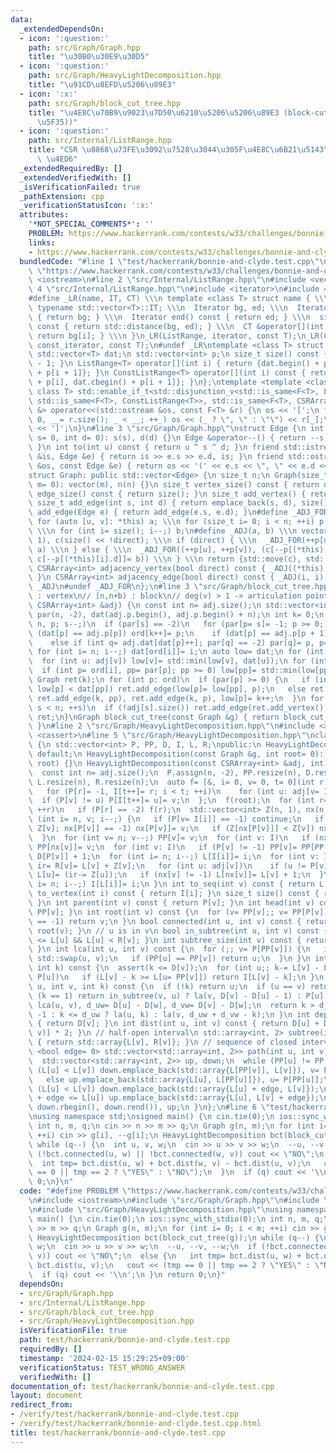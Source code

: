 ```yaml
---
data:
  _extendedDependsOn:
  - icon: ':question:'
    path: src/Graph/Graph.hpp
    title: "\u30B0\u30E9\u30D5"
  - icon: ':question:'
    path: src/Graph/HeavyLightDecomposition.hpp
    title: "\u91CD\u8EFD\u5206\u89E3"
  - icon: ':x:'
    path: src/Graph/block_cut_tree.hpp
    title: "\u4E8C\u70B9\u9023\u7D50\u6210\u5206\u5206\u89E3 (block-cut-tree (\u62E1\
      \u5F35))"
  - icon: ':question:'
    path: src/Internal/ListRange.hpp
    title: "CSR \u8868\u73FE\u3092\u7528\u3044\u305F\u4E8C\u6B21\u5143\u914D\u5217\
      \ \u4ED6"
  _extendedRequiredBy: []
  _extendedVerifiedWith: []
  _isVerificationFailed: true
  _pathExtension: cpp
  _verificationStatusIcon: ':x:'
  attributes:
    '*NOT_SPECIAL_COMMENTS*': ''
    PROBLEM: https://www.hackerrank.com/contests/w33/challenges/bonnie-and-clyde
    links:
    - https://www.hackerrank.com/contests/w33/challenges/bonnie-and-clyde
  bundledCode: "#line 1 \"test/hackerrank/bonnie-and-clyde.test.cpp\"\n#define PROBLEM\
    \ \"https://www.hackerrank.com/contests/w33/challenges/bonnie-and-clyde\"\n#include\
    \ <iostream>\n#line 2 \"src/Internal/ListRange.hpp\"\n#include <vector>\n#line\
    \ 4 \"src/Internal/ListRange.hpp\"\n#include <iterator>\n#include <type_traits>\n\
    #define _LR(name, IT, CT) \\\n template <class T> struct name { \\\n  using Iterator=\
    \ typename std::vector<T>::IT; \\\n  Iterator bg, ed; \\\n  Iterator begin() const\
    \ { return bg; } \\\n  Iterator end() const { return ed; } \\\n  size_t size()\
    \ const { return std::distance(bg, ed); } \\\n  CT &operator[](int i) const {\
    \ return bg[i]; } \\\n }\n_LR(ListRange, iterator, const T);\n_LR(ConstListRange,\
    \ const_iterator, const T);\n#undef _LR\ntemplate <class T> struct CSRArray {\n\
    \ std::vector<T> dat;\n std::vector<int> p;\n size_t size() const { return p.size()\
    \ - 1; }\n ListRange<T> operator[](int i) { return {dat.begin() + p[i], dat.begin()\
    \ + p[i + 1]}; }\n ConstListRange<T> operator[](int i) const { return {dat.cbegin()\
    \ + p[i], dat.cbegin() + p[i + 1]}; }\n};\ntemplate <template <class> class F,\
    \ class T> std::enable_if_t<std::disjunction_v<std::is_same<F<T>, ListRange<T>>,\
    \ std::is_same<F<T>, ConstListRange<T>>, std::is_same<F<T>, CSRArray<T>>>, std::ostream\
    \ &> operator<<(std::ostream &os, const F<T> &r) {\n os << '[';\n for (int _=\
    \ 0, __= r.size(); _ < __; ++_) os << (_ ? \", \" : \"\") << r[_];\n return os\
    \ << ']';\n}\n#line 3 \"src/Graph/Graph.hpp\"\nstruct Edge {\n int s, d;\n Edge(int\
    \ s= 0, int d= 0): s(s), d(d) {}\n Edge &operator--() { return --s, --d, *this;\
    \ }\n int to(int u) const { return u ^ s ^ d; }\n friend std::istream &operator>>(std::istream\
    \ &is, Edge &e) { return is >> e.s >> e.d, is; }\n friend std::ostream &operator<<(std::ostream\
    \ &os, const Edge &e) { return os << '(' << e.s << \", \" << e.d << ')'; }\n};\n\
    struct Graph: public std::vector<Edge> {\n size_t n;\n Graph(size_t n= 0, size_t\
    \ m= 0): vector(m), n(n) {}\n size_t vertex_size() const { return n; }\n size_t\
    \ edge_size() const { return size(); }\n size_t add_vertex() { return n++; }\n\
    \ size_t add_edge(int s, int d) { return emplace_back(s, d), size() - 1; }\n size_t\
    \ add_edge(Edge e) { return add_edge(e.s, e.d); }\n#define _ADJ_FOR(a, b) \\\n\
    \ for (auto [u, v]: *this) a; \\\n for (size_t i= 0; i < n; ++i) p[i + 1]+= p[i];\
    \ \\\n for (int i= size(); i--;) b;\n#define _ADJ(a, b) \\\n vector<int> p(n +\
    \ 1), c(size() << !direct); \\\n if (direct) { \\\n  _ADJ_FOR(++p[u], c[--p[(*this)[i].s]]=\
    \ a) \\\n } else { \\\n  _ADJ_FOR((++p[u], ++p[v]), (c[--p[(*this)[i].s]]= a,\
    \ c[--p[(*this)[i].d]]= b)) \\\n } \\\n return {std::move(c), std::move(p)}\n\
    \ CSRArray<int> adjacency_vertex(bool direct) const { _ADJ((*this)[i].d, (*this)[i].s);\
    \ }\n CSRArray<int> adjacency_edge(bool direct) const { _ADJ(i, i); }\n#undef\
    \ _ADJ\n#undef _ADJ_FOR\n};\n#line 3 \"src/Graph/block_cut_tree.hpp\"\n// [0,n)\
    \ : vertex\n// [n,n+b) : block\n// deg(v) > 1 -> articulation point\nGraph block_cut_tree(const\
    \ CSRArray<int> &adj) {\n const int n= adj.size();\n std::vector<int> ord(n),\
    \ par(n, -2), dat(adj.p.begin(), adj.p.begin() + n);\n int k= 0;\n for (int s=\
    \ n, p; s--;)\n  if (par[s] == -2)\n   for (par[p= s]= -1; p >= 0;) {\n    if\
    \ (dat[p] == adj.p[p]) ord[k++]= p;\n    if (dat[p] == adj.p[p + 1]) p= par[p];\n\
    \    else if (int q= adj.dat[dat[p]++]; par[q] == -2) par[q]= p, p= q;\n   }\n\
    \ for (int i= n; i--;) dat[ord[i]]= i;\n auto low= dat;\n for (int v= n; v--;)\n\
    \  for (int u: adj[v]) low[v]= std::min(low[v], dat[u]);\n for (int i= n; i--;)\n\
    \  if (int p= ord[i], pp= par[p]; pp >= 0) low[pp]= std::min(low[pp], low[p]);\n\
    \ Graph ret(k);\n for (int p: ord)\n  if (par[p] >= 0) {\n   if (int pp= par[p];\
    \ low[p] < dat[pp]) ret.add_edge(low[p]= low[pp], p);\n   else ret.add_vertex(),\
    \ ret.add_edge(k, pp), ret.add_edge(k, p), low[p]= k++;\n  }\n for (int s= 0;\
    \ s < n; ++s)\n  if (!adj[s].size()) ret.add_edge(ret.add_vertex(), s);\n return\
    \ ret;\n}\nGraph block_cut_tree(const Graph &g) { return block_cut_tree(g.adjacency_vertex(0));\
    \ }\n#line 2 \"src/Graph/HeavyLightDecomposition.hpp\"\n#include <array>\n#include\
    \ <cassert>\n#line 5 \"src/Graph/HeavyLightDecomposition.hpp\"\nclass HeavyLightDecomposition\
    \ {\n std::vector<int> P, PP, D, I, L, R;\npublic:\n HeavyLightDecomposition()=\
    \ default;\n HeavyLightDecomposition(const Graph &g, int root= 0): HeavyLightDecomposition(g.adjacency_vertex(0),\
    \ root) {}\n HeavyLightDecomposition(const CSRArray<int> &adj, int root= 0) {\n\
    \  const int n= adj.size();\n  P.assign(n, -2), PP.resize(n), D.resize(n), I.resize(n),\
    \ L.resize(n), R.resize(n);\n  auto f= [&, i= 0, v= 0, t= 0](int r) mutable {\n\
    \   for (P[r]= -1, I[t++]= r; i < t; ++i)\n    for (int u: adj[v= I[i]])\n   \
    \  if (P[v] != u) P[I[t++]= u]= v;\n  };\n  f(root);\n  for (int r= 0; r < n;\
    \ ++r)\n   if (P[r] == -2) f(r);\n  std::vector<int> Z(n, 1), nx(n, -1);\n  for\
    \ (int i= n, v; i--;) {\n   if (P[v= I[i]] == -1) continue;\n   if (Z[P[v]]+=\
    \ Z[v]; nx[P[v]] == -1) nx[P[v]]= v;\n   if (Z[nx[P[v]]] < Z[v]) nx[P[v]]= v;\n\
    \  }\n  for (int v= n; v--;) PP[v]= v;\n  for (int v: I)\n   if (nx[v] != -1)\
    \ PP[nx[v]]= v;\n  for (int v: I)\n   if (P[v] != -1) PP[v]= PP[PP[v]], D[v]=\
    \ D[P[v]] + 1;\n  for (int i= n; i--;) L[I[i]]= i;\n  for (int v: I) {\n   int\
    \ ir= R[v]= L[v] + Z[v];\n   for (int u: adj[v])\n    if (u != P[v] && u != nx[v])\
    \ L[u]= (ir-= Z[u]);\n   if (nx[v] != -1) L[nx[v]]= L[v] + 1;\n  }\n  for (int\
    \ i= n; i--;) I[L[i]]= i;\n }\n int to_seq(int v) const { return L[v]; }\n int\
    \ to_vertex(int i) const { return I[i]; }\n size_t size() const { return P.size();\
    \ }\n int parent(int v) const { return P[v]; }\n int head(int v) const { return\
    \ PP[v]; }\n int root(int v) const {\n  for (v= PP[v];; v= PP[P[v]])\n   if (P[v]\
    \ == -1) return v;\n }\n bool connected(int u, int v) const { return root(u) ==\
    \ root(v); }\n // u is in v\n bool in_subtree(int u, int v) const { return L[v]\
    \ <= L[u] && L[u] < R[v]; }\n int subtree_size(int v) const { return R[v] - L[v];\
    \ }\n int lca(int u, int v) const {\n  for (;; v= P[PP[v]]) {\n   if (L[u] > L[v])\
    \ std::swap(u, v);\n   if (PP[u] == PP[v]) return u;\n  }\n }\n int la(int v,\
    \ int k) const {\n  assert(k <= D[v]);\n  for (int u;; k-= L[v] - L[u] + 1, v=\
    \ P[u])\n   if (L[v] - k >= L[u= PP[v]]) return I[L[v] - k];\n }\n int jump(int\
    \ u, int v, int k) const {\n  if (!k) return u;\n  if (u == v) return -1;\n  if\
    \ (k == 1) return in_subtree(v, u) ? la(v, D[v] - D[u] - 1) : P[u];\n  int w=\
    \ lca(u, v), d_uw= D[u] - D[w], d_vw= D[v] - D[w];\n  return k > d_uw + d_vw ?\
    \ -1 : k <= d_uw ? la(u, k) : la(v, d_uw + d_vw - k);\n }\n int depth(int v) const\
    \ { return D[v]; }\n int dist(int u, int v) const { return D[u] + D[v] - D[lca(u,\
    \ v)] * 2; }\n // half-open interval\n std::array<int, 2> subtree(int v) const\
    \ { return std::array{L[v], R[v]}; }\n // sequence of closed intervals\n template\
    \ <bool edge= 0> std::vector<std::array<int, 2>> path(int u, int v) const {\n\
    \  std::vector<std::array<int, 2>> up, down;\n  while (PP[u] != PP[v]) {\n   if\
    \ (L[u] < L[v]) down.emplace_back(std::array{L[PP[v]], L[v]}), v= P[PP[v]];\n\
    \   else up.emplace_back(std::array{L[u], L[PP[u]]}), u= P[PP[u]];\n  }\n  if\
    \ (L[u] < L[v]) down.emplace_back(std::array{L[u] + edge, L[v]});\n  else if (L[v]\
    \ + edge <= L[u]) up.emplace_back(std::array{L[u], L[v] + edge});\n  return up.insert(up.end(),\
    \ down.rbegin(), down.rend()), up;\n }\n};\n#line 6 \"test/hackerrank/bonnie-and-clyde.test.cpp\"\
    \nusing namespace std;\nsigned main() {\n cin.tie(0);\n ios::sync_with_stdio(0);\n\
    \ int n, m, q;\n cin >> n >> m >> q;\n Graph g(n, m);\n for (int i= 0; i < m;\
    \ ++i) cin >> g[i], --g[i];\n HeavyLightDecomposition bct(block_cut_tree(g));\n\
    \ while (q--) {\n  int u, v, w;\n  cin >> u >> v >> w;\n  --u, --v, --w;\n  if\
    \ (!bct.connected(u, w) || !bct.connected(w, v)) cout << \"NO\";\n  else {\n \
    \  int tmp= bct.dist(u, w) + bct.dist(w, v) - bct.dist(u, v);\n   cout << (tmp\
    \ == 0 || tmp == 2 ? \"YES\" : \"NO\");\n  }\n  if (q) cout << '\\n';\n }\n return\
    \ 0;\n}\n"
  code: "#define PROBLEM \"https://www.hackerrank.com/contests/w33/challenges/bonnie-and-clyde\"\
    \n#include <iostream>\n#include \"src/Graph/Graph.hpp\"\n#include \"src/Graph/block_cut_tree.hpp\"\
    \n#include \"src/Graph/HeavyLightDecomposition.hpp\"\nusing namespace std;\nsigned\
    \ main() {\n cin.tie(0);\n ios::sync_with_stdio(0);\n int n, m, q;\n cin >> n\
    \ >> m >> q;\n Graph g(n, m);\n for (int i= 0; i < m; ++i) cin >> g[i], --g[i];\n\
    \ HeavyLightDecomposition bct(block_cut_tree(g));\n while (q--) {\n  int u, v,\
    \ w;\n  cin >> u >> v >> w;\n  --u, --v, --w;\n  if (!bct.connected(u, w) || !bct.connected(w,\
    \ v)) cout << \"NO\";\n  else {\n   int tmp= bct.dist(u, w) + bct.dist(w, v) -\
    \ bct.dist(u, v);\n   cout << (tmp == 0 || tmp == 2 ? \"YES\" : \"NO\");\n  }\n\
    \  if (q) cout << '\\n';\n }\n return 0;\n}"
  dependsOn:
  - src/Graph/Graph.hpp
  - src/Internal/ListRange.hpp
  - src/Graph/block_cut_tree.hpp
  - src/Graph/HeavyLightDecomposition.hpp
  isVerificationFile: true
  path: test/hackerrank/bonnie-and-clyde.test.cpp
  requiredBy: []
  timestamp: '2024-02-15 15:29:25+09:00'
  verificationStatus: TEST_WRONG_ANSWER
  verifiedWith: []
documentation_of: test/hackerrank/bonnie-and-clyde.test.cpp
layout: document
redirect_from:
- /verify/test/hackerrank/bonnie-and-clyde.test.cpp
- /verify/test/hackerrank/bonnie-and-clyde.test.cpp.html
title: test/hackerrank/bonnie-and-clyde.test.cpp
---
```


